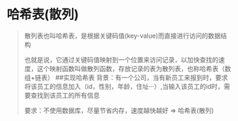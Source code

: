 # 哈希表(散列)
> 散列表也叫哈希表，是根据关键码值(key-value)而直接进行访问的数据结构
> 
> 也就是说，它通过关键码值映射到一个位置来访问记录，以加快查找的速度，这个映射函数叫做散列函数，存放记录的表为散列表，也称哈希表（数组+链表）
##实现哈希表
> 背景：有一个公司，当有新员工来报到时，要求将该员工的信息加入（id，性别，年龄，住址···）,当输入该员工的id时，需要查找到该员工的所有信息
> 
> 要求：不使用数据库，尽量节省内存，速度越快越好 => 哈希表(散列)
